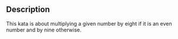 ## Description

This kata is about multiplying a given number by eight if it is an even number and by nine otherwise.
